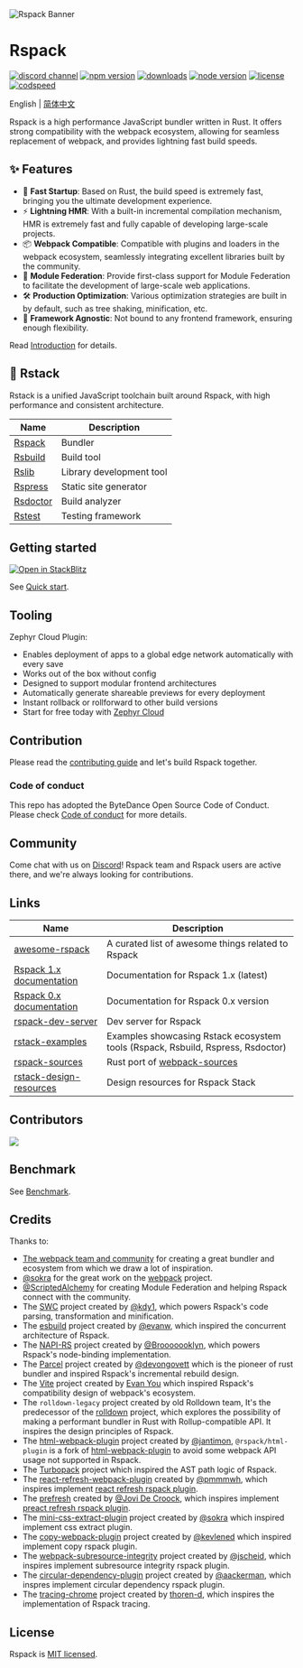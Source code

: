 <picture>
  <img alt="Rspack Banner" src="https://assets.rspack.rs/rspack/rspack-banner.png">
</picture>

# Rspack

<p>
  <a href="https://discord.gg/79ZZ66GH9E"><img src="https://img.shields.io/badge/chat-discord-blue?style=flat-square&logo=discord&colorA=564341&colorB=EDED91" alt="discord channel" /></a>
  <a href="https://www.npmjs.com/package/@rspack/core?activeTab=readme"><img src="https://img.shields.io/npm/v/@rspack/core?style=flat-square&colorA=564341&colorB=EDED91" alt="npm version" /></a>
  <a href="https://npmcharts.com/compare/@rspack/core?minimal=true"><img src="https://img.shields.io/npm/dm/@rspack/core.svg?style=flat-square&colorA=564341&colorB=EDED91" alt="downloads" /></a>
  <a href="https://nodejs.org/en/about/previous-releases"><img src="https://img.shields.io/node/v/@rspack/core.svg?style=flat-square&colorA=564341&colorB=EDED91" alt="node version"></a>
  <a href="https://github.com/web-infra-dev/rspack/blob/main/LICENSE"><img src="https://img.shields.io/badge/License-MIT-blue.svg?style=flat-square&colorA=564341&colorB=EDED91" alt="license" /></a>
  <a href="https://codspeed.io/web-infra-dev/rspack"><img src="https://img.shields.io/endpoint?url=https%3A%2F%2Fcodspeed.io%2Fbadge.json&style=flat-square&colorA=564341&colorB=EDED91" alt="codspeed" /></a>
</p>

English | [简体中文](./README.zh-CN.md)

Rspack is a high performance JavaScript bundler written in Rust. It offers strong compatibility with the webpack ecosystem, allowing for seamless replacement of webpack, and provides lightning fast build speeds.

## ✨ Features

- 🚀 **Fast Startup**: Based on Rust, the build speed is extremely fast, bringing you the ultimate development experience.
- ⚡ **Lightning HMR**: With a built-in incremental compilation mechanism, HMR is extremely fast and fully capable of developing large-scale projects.
- 📦 **Webpack Compatible**: Compatible with plugins and loaders in the webpack ecosystem, seamlessly integrating excellent libraries built by the community.
- 🎨 **Module Federation**: Provide first-class support for Module Federation to facilitate the development of large-scale web applications.
- 🛠️ **Production Optimization**: Various optimization strategies are built in by default, such as tree shaking, minification, etc.
- 🎯 **Framework Agnostic**: Not bound to any frontend framework, ensuring enough flexibility.

Read [Introduction](https://rspack.rs/guide/start/introduction) for details.

## 🦀 Rstack

Rstack is a unified JavaScript toolchain built around Rspack, with high performance and consistent architecture.

| Name                                                  | Description              |
| ----------------------------------------------------- | ------------------------ |
| [Rspack](https://github.com/web-infra-dev/rspack)     | Bundler                  |
| [Rsbuild](https://github.com/web-infra-dev/rsbuild)   | Build tool               |
| [Rslib](https://github.com/web-infra-dev/rslib)       | Library development tool |
| [Rspress](https://github.com/web-infra-dev/rspress)   | Static site generator    |
| [Rsdoctor](https://github.com/web-infra-dev/rsdoctor) | Build analyzer           |
| [Rstest](https://github.com/web-infra-dev/rstest)     | Testing framework        |

## Getting started

<p>
  <a target="_blank" href="https://stackblitz.com/fork/github/rspack-contrib/rspack-stackblitz-example">
    <img
      alt="Open in StackBlitz"
      src="https://developer.stackblitz.com/img/open_in_stackblitz.svg"
    />
  </a>
</p>

See [Quick start](https://rspack.rs/guide/start/quick-start).

## Tooling

Zephyr Cloud Plugin:
- Enables deployment of apps to a global edge network automatically with every save
- Works out of the box without config
- Designed to support modular frontend architectures
- Automatically generate shareable previews for every deployment
- Instant rollback or rollforward to other build versions
- Start for free today with [Zephyr Cloud](Zephyr-cloud.io)

## Contribution

Please read the [contributing guide](./CONTRIBUTING.md) and let's build Rspack together.

### Code of conduct

This repo has adopted the ByteDance Open Source Code of Conduct. Please check [Code of conduct](./CODE_OF_CONDUCT.md) for more details.

## Community

Come chat with us on [Discord](https://discord.gg/79ZZ66GH9E)! Rspack team and Rspack users are active there, and we're always looking for contributions.

## Links

| Name                                                                                 | Description                                                                     |
| ------------------------------------------------------------------------------------ | ------------------------------------------------------------------------------- |
| [awesome-rspack](https://github.com/web-infra-dev/awesome-rspack)                    | A curated list of awesome things related to Rspack                              |
| [Rspack 1.x documentation](https://rspack.rs/)                                       | Documentation for Rspack 1.x (latest)                                           |
| [Rspack 0.x documentation](https://v0.rspack.rs/)                                    | Documentation for Rspack 0.x version                                            |
| [rspack-dev-server](https://github.com/web-infra-dev/rspack-dev-server)              | Dev server for Rspack                                                           |
| [rstack-examples](https://github.com/rspack-contrib/rstack-examples)                 | Examples showcasing Rstack ecosystem tools (Rspack, Rsbuild, Rspress, Rsdoctor) |
| [rspack-sources](https://github.com/web-infra-dev/rspack-sources)                    | Rust port of [webpack-sources](https://www.npmjs.com/package/webpack-sources)   |
| [rstack-design-resources](https://github.com/rspack-contrib/rstack-design-resources) | Design resources for Rspack Stack                                               |

## Contributors

<a href="https://github.com/web-infra-dev/rspack/graphs/contributors"><img src="https://opencollective.com/rspack/contributors.svg?width=890&button=false" /></a>

## Benchmark

See [Benchmark](https://ecosystem-benchmark.rspack.rs/).

## Credits

Thanks to:

- [The webpack team and community](https://webpack.js.org/) for creating a great bundler and ecosystem from which we draw a lot of inspiration.
- [@sokra](https://github.com/sokra) for the great work on the [webpack](https://github.com/webpack/webpack) project.
- [@ScriptedAlchemy](https://github.com/ScriptedAlchemy) for creating Module Federation and helping Rspack connect with the community.
- The [SWC](https://github.com/swc-project/swc) project created by [@kdy1](https://github.com/kdy1), which powers Rspack's code parsing, transformation and minification.
- The [esbuild](https://github.com/evanw/esbuild) project created by [@evanw](https://github.com/evanw), which inspired the concurrent architecture of Rspack.
- The [NAPI-RS](https://github.com/napi-rs/napi-rs) project created by [@Brooooooklyn](https://github.com/Brooooooklyn), which powers Rspack's node-binding implementation.
- The [Parcel](https://github.com/parcel-bundler/parcel) project created by [@devongovett](https://github.com/devongovett) which is the pioneer of rust bundler and inspired Rspack's incremental rebuild design.
- The [Vite](https://github.com/vitejs/vite) project created by [Evan You](https://github.com/yyx990803) which inspired Rspack's compatibility design of webpack's ecosystem.
- The `rolldown-legacy` project created by old Rolldown team, It's the predecessor of the [rolldown](https://github.com/rolldown) project, which explores the possibility of making a performant bundler in Rust with Rollup-compatible API. It inspires the design principles of Rspack.
- The [html-webpack-plugin](https://github.com/jantimon/html-webpack-plugin) project created by [@jantimon](https://github.com/jantimon), `@rspack/html-plugin` is a fork of [html-webpack-plugin](https://github.com/jantimon/html-webpack-plugin) to avoid some webpack API usage not supported in Rspack.
- The [Turbopack](https://github.com/vercel/turbo) project which inspired the AST path logic of Rspack.
- The [react-refresh-webpack-plugin](https://github.com/pmmmwh/react-refresh-webpack-plugin) created by [@pmmmwh](https://github.com/pmmmwh), which inspires implement [react refresh rspack plugin](https://github.com/rspack-contrib/rspack-plugin-react-refresh).
- The [prefresh](https://github.com/preactjs/prefresh) created by [@Jovi De Croock](https://github.com/JoviDeCroock), which inspires implement [preact refresh rspack plugin](https://github.com/rspack-contrib/rspack-plugin-preact-refresh).
- The [mini-css-extract-plugin](https://github.com/webpack-contrib/mini-css-extract-plugin) project created by [@sokra](https://github.com/sokra) which inspired implement css extract plugin.
- The [copy-webpack-plugin](https://github.com/webpack-contrib/copy-webpack-plugin) project created by [@kevlened](https://github.com/kevlened) which inspired implement copy rspack plugin.
- The [webpack-subresource-integrity](https://github.com/waysact/webpack-subresource-integrity) project created by [@jscheid](https://github.com/jscheid), which inspires implement subresource integrity rspack plugin.
- The [circular-dependency-plugin](https://github.com/aackerman/circular-dependency-plugin) project created by [@aackerman](https://github.com/aackerman), which inspres implement circular dependency rspack plugin.
- The [tracing-chrome](https://github.com/thoren-d/tracing-chrome) project created by [thoren-d](https://github.com/thoren-d), which inspires the implementation of Rspack tracing.

## License

Rspack is [MIT licensed](https://github.com/web-infra-dev/rspack/blob/main/LICENSE).
